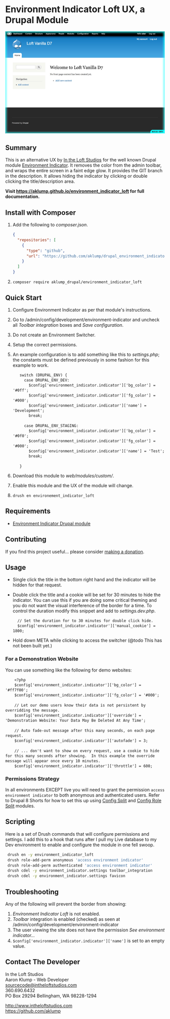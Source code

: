 # Environment Indicator Loft UX, a Drupal Module

![Environment Indicator Loft](images/screenshot.png)

## Summary

This is an alternative UX by [In the Loft Studios](http://intheloftstudios.com) for the well known Drupal module [Environment Indicator](https://www.drupal.org/project/environment_indicator). It removes the color from the admin toolbar, and wraps the entire screen in a faint edge glow. It provides the GIT branch in the description. It allows hiding the indicator by clicking or double clicking the title/description area.

**Visit <https://aklump.github.io/environment_indicator_loft> for full documentation.**

## Install with Composer

1. Add the following to _composer.json_.
   ```json
   {
     "repositories": [
       {
         "type": "github",
         "url": "https://github.com/aklump/drupal_environment_indicator_loft"
       }
     ]
   }
   ```
1. `composer require aklump_drupal/environment_indicator_loft`

## Quick Start

1. Configure Environment Indicator as per that module's instructions.
1. Go to /admin/config/development/environment-indicator and uncheck all _Toolbar integration_ boxes and _Save configuration_.
1. Do not create an Environment Switcher.
1. Setup the correct permissions.
1. An example configuration is to add something like this to _settings.php_; the constants must be defined previously in some fashion for this example to work.

          switch (DRUPAL_ENV) {
            case DRUPAL_ENV_DEV:
              $config['environment_indicator.indicator']['bg_color'] = '#0ff';
              $config['environment_indicator.indicator']['fg_color'] = '#000';
              $config['environment_indicator.indicator']['name'] = 'Development';
              break;
        
            case DRUPAL_ENV_STAGING:
              $config['environment_indicator.indicator']['bg_color'] = '#0f0';
              $config['environment_indicator.indicator']['fg_color'] = '#000';
              $config['environment_indicator.indicator']['name'] = 'Test';
              break;
        
          }

1. Download this module to _web/modules/custom/_.
1. Enable this module and the UX of the module will change.
1. `drush en environement_indicator_loft`

## Requirements

* [Environment Indicator Drupal module](https://www.drupal.org/project/environment_indicator)

## Contributing

If you find this project useful... please consider [making a donation](https://www.paypal.com/cgi-bin/webscr?cmd=_s-xclick&hosted_button_id=4E5KZHDQCEUV8&item_name=Gratitude%20for%20aklump%2Fenvironment_indicator_loft).

## Usage

* Single click the title in the bottom right hand and the indicator will be hidden for that request.
* Double click the title and a cookie will be set for 30 minutes to hide the indicator. You can use this if you are doing some critical theming and you do not want the visual interference of the border for a time. To control the duration modify this snippet and add to _settings.dev.php_.

        // Set the duration for to 30 minutes for double click hide.
        $config['environment_indicator.indicator']['manual_cookie'] = 1800;

* Hold down META while clicking to access the switcher (@todo This has not been built yet.)

### For a Demonstration Website

You can use something like the following for demo websites:

        <?php
        $config['environment_indicator.indicator']['bg_color'] = '#ff7f00';
        $config['environment_indicator.indicator']['fg_color'] = '#000';
        
        // Let our demo users know their data is not persistent by overridding the message.
        $config['environment_indicator.indicator']['override'] = 'Demonstration Website: Your Data May Be Deleted At Any Time';
        
        // Auto fade-out message after this many seconds, on each page request.
        $config['environment_indicator.indicator']['autofade'] = 3;
        
        // ... don't want to show on every request, use a cookie to hide for this many seconds after showing.  In this example the override message will appear once every 10 minutes.
        $config['environment_indicator.indicator']['throttle'] = 600;

### Permissions Strategy

In all environments EXCEPT live you will need to grant the permission `access environment indicator` to both anonymous and authenticated users. Refer to Drupal 8 Shorts for how to set this up using [Config Split](https://www.drupal.org/project/config_split) and [Config Role Split](https://www.drupal.org/project/config_role_split) modules.

## Scripting

Here is a set of Drush commands that will configure permissions and settings. I add this to a hook that runs after I pull my Live database to my Dev environment to enable and configure the module in one fell swoop.

```bash
 drush en -y environment_indicator_loft
 drush role-add-perm anonymous 'access environment indicator'
 drush role-add-perm authenticated 'access environment indicator'
 drush cdel -y environment_indicator.settings toolbar_integration
 drush cdel -y environment_indicator.settings favicon
```

## Troubleshooting

Any of the following will prevent the border from showing:

1. _Environment Indicator Loft_ is not enabled.
2. _Toolbar_ integration is enabled (checked) as seen at /admin/config/development/environment-indicator
3. The user viewing the site does not have the permission _See environment indicator..._
4. `$config['environment_indicator.indicator']['name']` is set to an empty value.

## Contact The Developer

In the Loft Studios  
Aaron Klump - Web Developer  
sourcecode@intheloftstudios.com  
360.690.6432  
PO Box 29294 Bellingham, WA 98228-1294  

<http://www.intheloftstudios.com>  
<https://github.com/aklump>  
